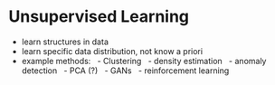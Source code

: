 # Unsupervised Learning
- learn structures in data
- learn specific data distribution, not know a priori
- example methods:
  - Clustering
  - density estimation
  - anomaly detection
  - PCA (?)
  - GANs
  - reinforcement learning
  

